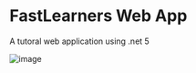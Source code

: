 # FastLearners Web App
 A tutoral web application using .net 5
 



![image](https://user-images.githubusercontent.com/77511717/180167176-297fda64-c991-4878-b084-0f1e34db16e8.png)

